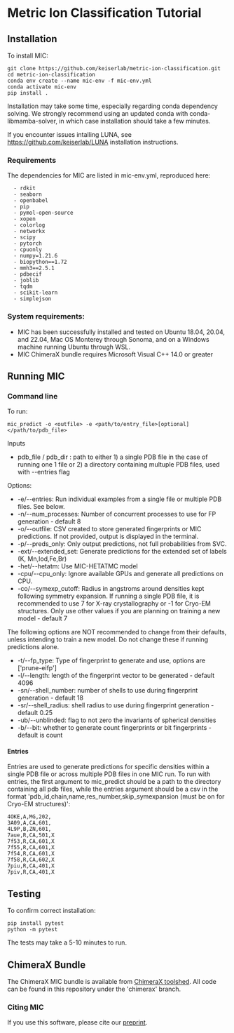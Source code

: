 # Metric Ion Classification Tutorial

## Installation

To install MIC:

```
git clone https://github.com/keiserlab/metric-ion-classification.git 
cd metric-ion-classification
conda env create --name mic-env -f mic-env.yml
conda activate mic-env
pip install .
```    

Installation may take some time, especially regarding conda dependency solving. We strongly recommend using an updated conda with conda-libmamba-solver, in which case installation should take a few minutes.

If you encounter issues intalling LUNA, see https://github.com/keiserlab/LUNA installation instructions.

### Requirements

The dependencies for MIC are listed in mic-env.yml, reproduced here:
```
  - rdkit
  - seaborn
  - openbabel
  - pip
  - pymol-open-source
  - xopen
  - colorlog
  - networkx
  - scipy
  - pytorch
  - cpuonly
  - numpy=1.21.6
  - biopython==1.72
  - mmh3==2.5.1
  - pdbecif
  - joblib
  - tqdm
  - scikit-learn
  - simplejson
```

### System requirements:
* MIC has been successfully installed and tested on Ubuntu 18.04, 20.04, and 22.04, Mac OS Monterey through Sonoma, and on a Windows machine running Ubuntu through WSL.
* MIC ChimeraX bundle requires Microsoft Visual C++ 14.0 or greater

## Running MIC

### Command line

To run:
```
mic_predict -o <outfile> -e <path/to/entry_file>[optional] </path/to/pdb_file>
```
Inputs
* pdb\_file / pdb\_dir : path to either 1) a single PDB file in the case of running one 1 file or 2) a directory containing multuple PDB files, used with --entries flag 

Options:
* -e/--entries: Run individual examples from a single file or multiple PDB files. See below.
* -n/--num\_processes: Number of concurrent processes to use for FP generation - default 8
* -o/--outfile: CSV created to store generated fingerprints or MIC predictions. If not provided, output is displayed in the terminal.
* -p/--preds\_only: Only output predictions, not full probabilities from SVC.
* -ext/--extended\_set: Generate predictions for the extended set of labels (K, Mn,Iod,Fe,Br)
* -het/--hetatm: Use MIC-HETATMC model
* -cpu/--cpu\_only: Ignore available GPUs and generate all predictions on CPU.
* -co/--symexp\_cutoff: Radius in angstroms around densities kept following symmetry expansion. If running a single PDB file, it is recommended to use 7 for X-ray crystallography or -1 for Cryo-EM structures. Only use other values if you are planning on training a new model - default 7

The following options are NOT recommended to change from their defaults, unless intending to train a new model. Do not change these if running predictions alone.
* -t/--fp\_type: Type of fingerprint to generate and use, options are ['prune-eifp']
* -l/--length: length of the fingerprint vector to be generated - default 4096
* -sn/--shell\_number: number of shells to use during fingerprint generation - default 18
* -sr/--shell\_radius: shell radius to use during fingerprint generation - default 0.25
* -ub/--unblinded: flag to not zero the invariants of spherical densities
* -b/--bit: whether to generate count fingerprints or bit fingerprints - default is count 

#### Entries

Entries are used to generate predictions for specific densities within a single PDB file or across multiple PDB files in one MIC run. To run with entries, the first argument to mic\_predict should be a path to the directory containing all pdb files, while the entries argument should be a csv in the format 'pdb\_id,chain,name,res\_number,skip\_symexpansion (must be on for Cryo-EM structures)':

```
4OKE,A,MG,202,
3A09,A,CA,601,
4L9P,B,ZN,601,
7aue,R,CA,501,X
7f53,R,CA,601,X
7f55,R,CA,601,X
7f54,R,CA,601,X
7f58,R,CA,602,X
7piu,R,CA,401,X
7piv,R,CA,401,X
```

## Testing

To confirm correct installation:

```
pip install pytest
python -m pytest
```

The tests may take a 5-10 minutes to run.

## ChimeraX Bundle

The ChimeraX MIC bundle is available from [ChimeraX toolshed](https://cxtoolshed.rbvi.ucsf.edu/apps/chimeraxmic). All code can be found in this repository under the 'chimerax' branch.

### Citing MIC

If you use this software, please cite our [preprint](https://www.biorxiv.org/content/10.1101/2024.03.18.585639v1).

